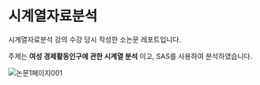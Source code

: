 # 시계열자료분석

시계열자료분석 강의 수강 당시 작성한 소논문 레포트입니다.

주제는 **여성 경제활동인구에 관한 시계열 분석** 이고, SAS를 사용하여 분석하였습니다.

![논문1페이지001](https://user-images.githubusercontent.com/55081331/201043967-ac971f17-3829-442f-bea1-d2db8334cc69.png)

